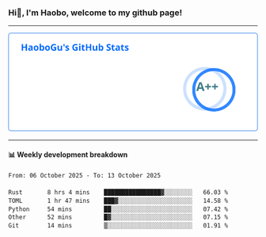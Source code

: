 <!--<h2 align="center"> Hi👋, I'm Haobo, welcome to my github page! </h2>-->
### Hi👋, I'm Haobo, welcome to my github page!
-------

<img href="https://github.com/HaoboGu" src="assets/stats.svg" alt="github stats" /> 

-------

#### 📊 **Weekly development breakdown**
<!--START_SECTION:waka-->

```txt
From: 06 October 2025 - To: 13 October 2025

Rust       8 hrs 4 mins    ████████████████▓░░░░░░░░   66.03 %
TOML       1 hr 47 mins    ███▓░░░░░░░░░░░░░░░░░░░░░   14.58 %
Python     54 mins         ██░░░░░░░░░░░░░░░░░░░░░░░   07.42 %
Other      52 mins         █▓░░░░░░░░░░░░░░░░░░░░░░░   07.15 %
Git        14 mins         ▒░░░░░░░░░░░░░░░░░░░░░░░░   01.91 %
```

<!--END_SECTION:waka-->
<!--
backup url: https://github-readme-status-dusky-ten.vercel.app/api?username=HaoboGu&count_private=true&show_icons=true&theme=transparent&border_color=2f80ed
-->
<!--
**HaoboGu/HaoboGu** is a ✨ _special_ ✨ repository because its `README.md` (this file) appears on your GitHub profile.

Here are some ideas to get you started:

- 🔭 I’m currently working on AI-assisted programming tools
- 🌱 I’m currently learning ...
- 👯 I’m looking to collaborate on ...
- 🤔 I’m looking for help with ...
- 💬 Ask me about ...
- 📫 How to reach me: ...
- 😄 Pronouns: ...
- ⚡ Fun fact: ...
-->
